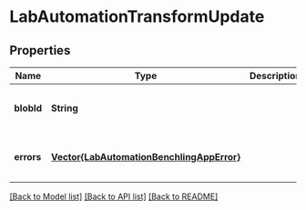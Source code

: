 # LabAutomationTransformUpdate


## Properties
Name | Type | Description | Notes
------------ | ------------- | ------------- | -------------
**blobId** | **String** |  | [optional] [default to nothing]
**errors** | [**Vector{LabAutomationBenchlingAppError}**](LabAutomationBenchlingAppError.md) |  | [optional] [default to nothing]


[[Back to Model list]](../README.md#models) [[Back to API list]](../README.md#api-endpoints) [[Back to README]](../README.md)


